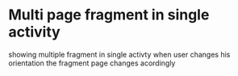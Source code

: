 # Multi page fragment in single activity


showing multiple fragment in single activty when user changes his orientation the fragment page changes acordingly 
